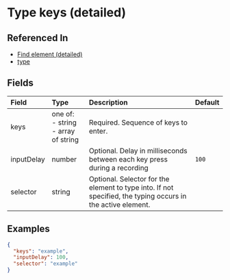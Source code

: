 
# Type keys (detailed)



## Referenced In

- [Find element (detailed)](/docs/references/schemas/find-element-detailed)
- [type](/docs/references/schemas/type)

## Fields

Field | Type | Description | Default
:-- | :-- | :-- | :--
keys | one of:<br/>- string<br/>- array of string | Required. Sequence of keys to enter. | 
inputDelay | number | Optional. Delay in milliseconds between each key press during a recording | `100`
selector | string | Optional. Selector for the element to type into. If not specified, the typing occurs in the active element. | 

## Examples

```json
{
  "keys": "example",
  "inputDelay": 100,
  "selector": "example"
}
```
